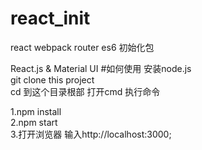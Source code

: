# react_init
react webpack router es6 初始化包

React.js & Material UI
#如何使用
安装node.js<br/>
git clone this project<br/>
cd 到这个目录根部 打开cmd 执行命令<br/>

1.npm install<br/>
2.npm start<br/>
3.打开浏览器 输入http://localhost:3000;<br/>
